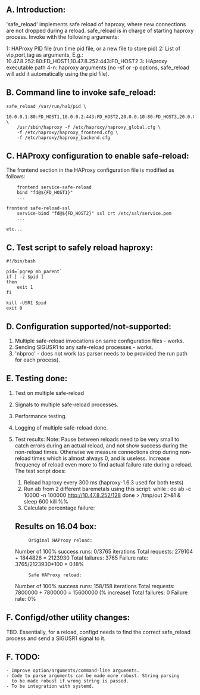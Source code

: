 A. Introduction:
----------------

'safe_reload' implements safe reload of haproxy, where new connections
are not dropped during a reload. safe_reload is in charge of starting
haproxy process. Invoke with the following arguments:

1:   HAProxy PID file (run time pid file, or a new file to store pid)
2:   List of vip,port,tag as arguments, E.g.:
	10.47.8.252:80:FD_HOST1,10.47.8.252:443:FD_HOST2
3:   HAproxy executable path
4-n: haproxy arguments (no -sf or -p options, safe_reload will add it
	automatically using the pid file).


B. Command line to invoke safe_reload:
---------------------------------------

	safe_reload /var/run/ha1/pid \
		10.0.0.1:80:FD_HOST1,10.0.0.2:443:FD_HOST2,20.0.0.10:80:FD_HOST3,20.0.0.11:443:FD_HOST4 \
		/usr/sbin/haproxy -f /etc/haproxy/haproxy_global.cfg \
		-f /etc/haproxy/haproxy_frontend.cfg \
		-f /etc/haproxy/haproxy_backend.cfg


C. HAProxy configuration to enable safe-reload:
-----------------------------------------------

The frontend section in the HAProxy configuration file is modified as
follows:


        frontend service-safe-reload
		bind "fd@${FD_HOST1}"
		...

	frontend safe-reload-ssl
		service-bind "fd@${FD_HOST2}" ssl crt /etc/ssl/service.pem
		...

	etc...


C. Test script to safely reload haproxy:
----------------------------------------

	#!/bin/bash

	pid=`pgrep mb_parent`
	if [ -z $pid ]
	then
		exit 1
	fi

	kill -USR1 $pid
	exit 0


D. Configuration supported/not-supported:
-----------------------------------------

1. Multiple safe-reload invocations on same configuration files - works.
2. Sending SIGUSR1 to any safe-reload processes - works.
3. 'nbproc' - does not work (as parser needs to be provided the run path
	for each process).


E. Testing done:
-----------------

1. Test on multiple safe-reload
2. Signals to multiple safe-reload processes.
3. Performance testing.
4. Logging of multiple safe-reload done.
5. Test results:
	Note: Pause between reloads need to be very small to catch errors
	during an actual reload, and not show success during the non-reload
	times. Otherwise we measure connections drop during non-reload times
	which is almost always 0, and is useless. Increase frequency of
	reload even more to find actual failure rate during a reload. The
	test script does:

	1. Reload haproxy every 300 ms (haproxy-1.6.3 used for both tests)
	2. Run ab from 2 different baremetals using this script:
		while :
		do
			ab -c 10000 -n 100000 http://10.47.8.252/128
		done > /tmp/out 2>&1 &
		sleep 600
		kill %%
	3. Calculate percentage failure:

	Results on 16.04 box:
	---------------------
			Original HAProxy reload:
	Number of 100% success runs:	0/3765 iterations
	Total requests:			279104 + 1844826 = 2123930
	Total failures:			3765
	Failure rate:			3765/2123930*100 = 0.18%

			Safe HAProxy reload:
	Number of 100% success runs:	158/158 iterations
	Total requests:			7800000 + 7800000 = 15600000 (% increase)
	Total failures:			0
	Failure rate:			0%


F. Configd/other utility changes:
----------------------------------

TBD. Essentially, for a reload, configd needs to find the correct safe_reload
process and send a SIGUSR1 signal to it.


F. TODO:
---------

	- Improve option/arguments/command-line arguments.
	- Code to parse arguments can be made more robust. String parsing
	  to be made robust if wrong string is passed.
	- To be integration with systemd.
